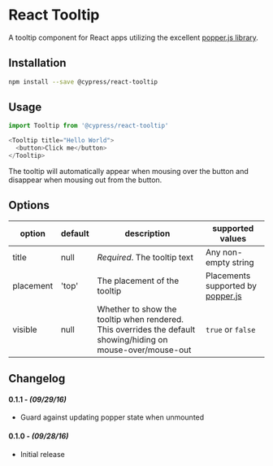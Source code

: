 # React Tooltip

A tooltip component for React apps utilizing the excellent [popper.js library](https://popper.js.org).

## Installation

```sh
npm install --save @cypress/react-tooltip
```

## Usage

```javascript
import Tooltip from '@cypress/react-tooltip'

<Tooltip title="Hello World">
  <button>Click me</button>
</Tooltip>
```

The tooltip will automatically appear when mousing over the button and disappear when mousing out from the button.

## Options

option | default | description | supported values
---|----|----|----
title | null | _Required_. The tooltip text | Any non-empty string
placement | 'top' | The placement of the tooltip | Placements supported by [popper.js](https://popper.js.org/documentation.html#new_Popper)
visible | null | Whether to show the tooltip when rendered. This overrides the default showing/hiding on mouse-over/mouse-out | `true` or `false`


## Changelog

#### 0.1.1 - *(09/29/16)*
- Guard against updating popper state when unmounted

#### 0.1.0 - *(09/28/16)*
- Initial release
